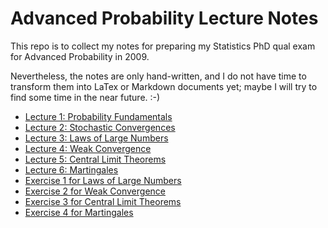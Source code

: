 # Advanced Probability Lecture Notes

This repo is to collect my notes for preparing my Statistics PhD qual exam for Advanced Probability in 2009. 

Nevertheless, the notes are only hand-written, and I do not have time to transform them into LaTex or Markdown documents yet; maybe I will try to find some time in the near future. :-)

- [Lecture 1: Probability Fundamentals](./notes/probability_ch1.pdf)
- [Lecture 2: Stochastic Convergences](./notes/probability_ch2.pdf)
- [Lecture 3: Laws of Large Numbers](./notes/probability_ch3.pdf)
- [Lecture 4: Weak Convergence](./notes/probability_ch4.pdf)
- [Lecture 5: Central Limit Theorems](./notes/probability_ch5.pdf)
- [Lecture 6: Martingales](./notes/probability_ch6.pdf)
- [Exercise 1 for Laws of Large Numbers](./notes/probability_ex1.pdf)
- [Exercise 2 for Weak Convergence](./notes/probability_ex2.pdf)
- [Exercise 3 for Central Limit Theorems](./notes/probability_ex3.pdf)
- [Exercise 4 for Martingales](./notes/probability_ex4.pdf)
